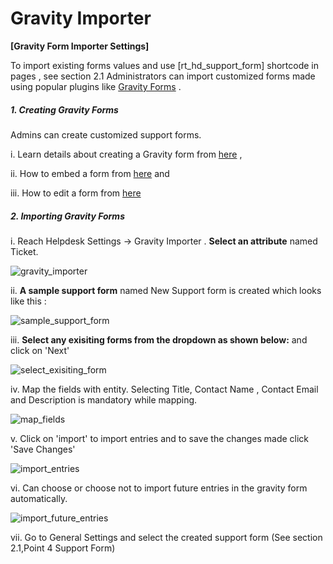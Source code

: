 # Gravity Importer

**[Gravity Form Importer Settings]**

To import existing forms values and use [rt_hd_support_form] shortcode in pages , see section 2.1
Administrators can import customized forms made using popular plugins like [Gravity Forms](http://gravityforms.com) .

##### 1. Creating Gravity Forms
Admins can create customized support forms.

i. Learn details about creating a Gravity form from [here](http://www.gravityhelp.com/documentation/gravity-forms/user-guides/getting-started/creating-a-form/) ,

ii. How to embed a form from [here](http://www.gravityhelp.com/documentation/gravity-forms/user-guides/getting-started/embedding-a-form/) and

iii. How to edit a form from [here](http://www.gravityhelp.com/documentation/gravity-forms/user-guides/getting-started/form-editor/)



##### 2. Importing Gravity Forms

i. Reach Helpdesk Settings -> Gravity Importer . **Select an attribute** named Ticket.

![gravity_importer](https://cloud.githubusercontent.com/assets/8191145/6552362/098cb0ce-c66b-11e4-9a50-71a53c6a77b8.png)

ii.  **A sample support form** named New Support form is created which looks like this :

![sample_support_form](https://cloud.githubusercontent.com/assets/8191145/6552498/7c642cca-c66c-11e4-81ca-3c9f70f89f3b.png)

iii. **Select any exisiting forms from the dropdown as shown below:** and click on 'Next'

![select_exisiting_form](https://cloud.githubusercontent.com/assets/8191145/6552564/12b9e278-c66d-11e4-806b-5170892ad9c5.png)

iv. Map the fields with entity. Selecting Title, Contact Name ,  Contact Email and Description is mandatory while mapping.

![map_fields](https://cloud.githubusercontent.com/assets/8191145/6553016/268ed01a-c672-11e4-9812-0f6c23cf6a1c.png)

v. Click on 'import' to import entries and to save the changes made click 'Save Changes'

![import_entries](https://cloud.githubusercontent.com/assets/8191145/6553648/d5c28a26-c678-11e4-8fa6-44f85f4ae29d.png)

vi. Can choose or choose not to import future entries in the gravity form automatically.

![import_future_entries](https://cloud.githubusercontent.com/assets/8191145/6553858/4f263244-c67b-11e4-871b-dd9445137c6c.png)

vii. Go to General Settings and select the created support form  (See section 2.1,Point 4 Support Form)


